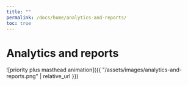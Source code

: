 ```yaml
---
title: ""
permalink: /docs/home/analytics-and-reports/
toc: true
---
```


# Analytics and reports

![priority plus masthead animation]({{ "/assets/images/analytics-and-reports.png" | relative_url }})
